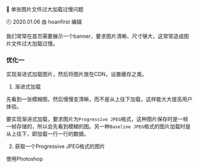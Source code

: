 🐾 单张图片文件过大加载过慢问题

🕘 2020.01.06 由 hoanfirst 编辑

我们常常在首页需要展示一个banner，要求图片清晰、尺寸够大，这常常造成图片文件过大加载过慢。

### 优化一

实现渐进式加载图片，然后将图片放在CDN，设置缓存之类。

1. 渐进式加载

先看到一张模糊图，然后慢慢变清晰，而不是从上往下加载，这样能大大提高用户体验。

要实现渐进式加载，要求图片为`Progressive JPEG`格式，这种图片保存时是一帧一帧存储的，所以会先看到模糊的图。另一种`Baseline JPEG`格式的图片加载时是从上往下，即加载一行一行的数据。

2. 获取一个Progressive JPEG格式的图片

使用Photoshop
